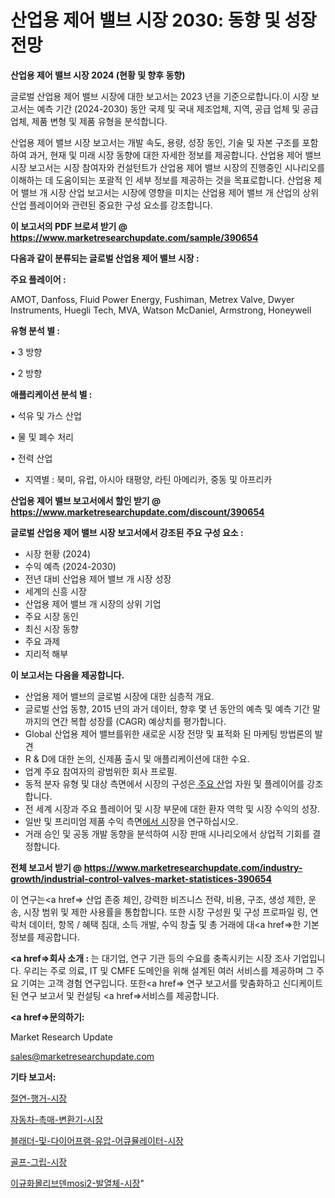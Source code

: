 # 산업용 제어 밸브 시장 2030: 동향 및 성장 전망

<strong>산업용 제어 밸브 시장 2024 (현황 및 향후 동향)</strong>

글로벌 산업용 제어 밸브 시장에 대한 보고서는 2023 년을 기준으로합니다.이 시장 보고서는 예측 기간 (2024-2030) 동안 국제 및 국내 제조업체, 지역, 공급 업체 및 공급 업체, 제품 변형 및 제품 유형을 분석합니다.

산업용 제어 밸브 시장 보고서는 개발 속도, 용량, 성장 동인, 기술 및 자본 구조를 포함하여 과거, 현재 및 미래 시장 동향에 대한 자세한 정보를 제공합니다. 산업용 제어 밸브 시장 보고서는 시장 참여자와 컨설턴트가 산업용 제어 밸브 시장의 진행중인 시나리오를 이해하는 데 도움이되는 포괄적 인 세부 정보를 제공하는 것을 목표로합니다. 산업용 제어 밸브 개 시장 산업 보고서는 시장에 영향을 미치는 산업용 제어 밸브 개 산업의 상위 산업 플레이어와 관련된 중요한 구성 요소를 강조합니다.



<strong>이 보고서의 PDF 브로셔 받기 @ <a href=https://www.marketresearchupdate.com/sample/390654>https://www.marketresearchupdate.com/sample/390654</a></strong>



<strong>다음과 같이 분류되는 글로벌 산업용 제어 밸브 시장 :</strong>



<strong>주요 플레이어 :</strong>

AMOT, Danfoss, Fluid Power Energy, Fushiman, Metrex Valve, Dwyer Instruments, Huegli Tech, MVA, Watson McDaniel, Armstrong, Honeywell



<strong>유형 분석 별 :</strong>

• 3 방향

• 2 방향



<strong>애플리케이션 분석 별 :</strong>

• 석유 및 가스 산업

• 물 및 폐수 처리

• 전력 산업

<ul>
  <li>지역별 : 북미, 유럽, 아시아 태평양, 라틴 아메리카, 중동 및 아프리카</li>
</ul>


<strong>산업용 제어 밸브 보고서에서 할인 받기 @ <a href=https://www.marketresearchupdate.com/discount/390654>https://www.marketresearchupdate.com/discount/390654</a></strong>



<strong>글로벌 산업용 제어 밸브 시장 보고서에서 강조된 주요 구성 요소 :</strong>
<ul>
  <li>시장 현황 (2024)</li>
  <li>수익 예측 (2024-2030)</li>
  <li>전년 대비 산업용 제어 밸브 개 시장 성장</li>
  <li>세계의 신흥 시장</li>
  <li>산업용 제어 밸브 개 시장의 상위 기업</li>
  <li>주요 시장 동인</li>
  <li>최신 시장 동향</li>
  <li>주요 과제</li>
  <li>지리적 해부</li>
</ul>


<strong>이 보고서는 다음을 제공합니다.</strong>
<ul>
  <li>산업용 제어 밸브의 글로벌 시장에 대한 심층적 개요.</li>
  <li>글로벌 산업 동향, 2015 년의 과거 데이터, 향후 몇 년 동안의 예측 및 예측 기간 말까지의 연간 복합 성장률 (CAGR) 예상치를 평가합니다.</li>
  <li>Global 산업용 제어 밸브를위한 새로운 시장 전망 및 표적화 된 마케팅 방법론의 발견</li>
  <li>R &amp; D에 대한 논의, 신제품 출시 및 애플리케이션에 대한 수요.</li>
  <li>업계 주요 참여자의 광범위한 회사 프로필.</li>
  <li>동적 분자 유형 및 대상 측면에서 시장의 구성은<a href=> 주요 산</a>업 자원 및 플레이어를 강조합니다.</li>
  <li>전 세계 시장과 주요 플레이어 및 시장 부문에 대한 환자 역학 및 시장 수익의 성장.</li>
  <li>일반 및 프리미엄 제품 수익 측면<a href=>에서 시</a>장을 연구하십시오.</li>
  <li>거래 승인 및 공동 개발 동향을 분석하여 시장 판매 시나리오에서 상업적 기회를 결정합니다.</li>
</ul>



<strong>전체 보고서 받기 @ <a href=https://www.marketresearchupdate.com/industry-growth/industrial-control-valves-market-statistices-390654>https://www.marketresearchupdate.com/industry-growth/industrial-control-valves-market-statistices-390654</a></strong>

이 연구는<a href=> 산업 존중</a> 체인, 강력한 비즈니스 전략, 비용, 구조, 생성 제한, 운송, 시장 범위 및 제한 사용률을 통합합니다. 또한 시장 구성원 및 구성 프로파일 링, 연락처 데이터, 항목 / 혜택 침대, 소득 개발, 수익 창출 및 총 거래에 대<a href=>한 기본 </a>정보를 제공합니다.



<strong><a href=>회사 소</a>개 :</strong>
는 대기업, 연구 기관 등의 수요를 충족시키는 시장 조사 기업입니다. 우리는 주로 의료, IT 및 CMFE 도메인을 위해 설계된 여러 서비스를 제공하며 그 주요 기여는 고객 경험 연구입니다. 또한<a href=> 연구 보</a>고서를 맞춤화하고 신디케이트 된 연구 보고서 및 컨설팅 <a href=>서비스</a>를 제공합니다.



<strong><a href=>문의하기:</a></strong>

Market Research Update

sales@marketresearchupdate.com



<strong>기타 보고서:</strong>

<a href=https://www.linkedin.com/pulse/절연-행거-시장-세분화-연구-및-목표-고객2029년-trend-tracking-tips-360-analysis/>절연-행거-시장</a>

<a href=https://www.linkedin.com/pulse/자동차-촉매-변환기-시장-진입-전략-및-위험-평가2029년-survey-savvy-insights-360-analysis-zkodf/>자동차-촉매-변환기-시장</a>

<a href=https://www.linkedin.com/pulse/블래더-및-다이어프램-유압-어큐뮬레이터-시장-동향-성장-전망-isdailynews-mjaff/>블래더-및-다이어프램-유압-어큐뮬레이터-시장</a>

<a href=https://www.linkedin.com/pulse/골프-그립-시장-경쟁-분석-및-성장-잠재력-2030-consumer-connection-compendium-ana-yhvwf/>골프-그립-시장</a>

<a href=https://www.linkedin.com/pulse/이규화몰리브덴mosi2-발열체-시장-규모-및-성장-2023-trendsetters-talk-360-analysis-c3apf/>이규화몰리브덴mosi2-발열체-시장</a>"
